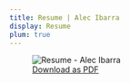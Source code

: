 ```yaml
---
title: Resume | Alec Ibarra
display: Resume
plum: true
---
```


<figure>
  <img src="/assets/images/resume.png" alt="Resume - Alec Ibarra" rounded-lg>
  <figcaption class="caption">
    <a
      href="assets/pdfs/Resume - Alec Ibarra.pdf"
      target="_blank"
      rel="noopener"
    >
      Download as PDF <div i-carbon-document-download />
    </a>
  </figcaption>
</figure>
